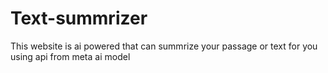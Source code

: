 # Text-summrizer
This website is ai powered that can summrize your passage or text for you using api from meta ai model 
